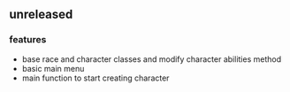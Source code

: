 ## unreleased
### features
* base race and character classes and modify character abilities method
* basic main menu
* main function to start creating character
